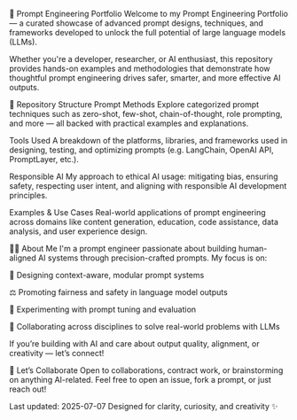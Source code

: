 🚀 Prompt Engineering Portfolio
Welcome to my Prompt Engineering Portfolio — a curated showcase of advanced prompt designs, techniques, and frameworks developed to unlock the full potential of large language models (LLMs).

Whether you're a developer, researcher, or AI enthusiast, this repository provides hands-on examples and methodologies that demonstrate how thoughtful prompt engineering drives safer, smarter, and more effective AI outputs.

📂 Repository Structure
Prompt Methods
Explore categorized prompt techniques such as zero-shot, few-shot, chain-of-thought, role prompting, and more — all backed with practical examples and explanations.

Tools Used
A breakdown of the platforms, libraries, and frameworks used in designing, testing, and optimizing prompts (e.g. LangChain, OpenAI API, PromptLayer, etc.).

Responsible AI
My approach to ethical AI usage: mitigating bias, ensuring safety, respecting user intent, and aligning with responsible AI development principles.

Examples & Use Cases
Real-world applications of prompt engineering across domains like content generation, education, code assistance, data analysis, and user experience design.

👩‍💻 About Me
I'm a prompt engineer passionate about building human-aligned AI systems through precision-crafted prompts. My focus is on:

🧠 Designing context-aware, modular prompt systems

⚖️ Promoting fairness and safety in language model outputs

🔬 Experimenting with prompt tuning and evaluation

🤝 Collaborating across disciplines to solve real-world problems with LLMs

If you’re building with AI and care about output quality, alignment, or creativity — let’s connect!

💬 Let’s Collaborate
Open to collaborations, contract work, or brainstorming on anything AI-related. Feel free to open an issue, fork a prompt, or just reach out!

Last updated: 2025-07-07
Designed for clarity, curiosity, and creativity ✨
